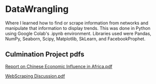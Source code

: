 # DataWrangling

Where I learned how to find or scrape information from networks and manipulate that information to display trends. This was done in Python using Google Colab's .ipynb environment. Libraries used were Pandas, NumPy, Seaborn, Scipy, Matplotlib, SkLearn, and FacebookProphet. 

## Culmination Project pdfs
[Report on Chinese Economic Influence in Africa.pdf](https://github.com/1anza/DataWrangling/files/10339173/Report.on.Chinese.Economic.Influence.in.Africa.pdf)

[WebScraping Discussion.pdf](https://github.com/1anza/DataWrangling/files/10339174/WebScraping.Discussion.pdf)
